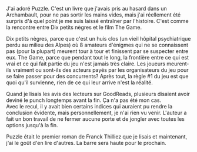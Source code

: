 J'ai adoré Puzzle. C'est un livre que j'avais pris au hasard dans un Archambault, pour ne pas sortir les mains vides, mais j'ai réellement été surpris d'à quel point je me suis laissé entraîner par l'histoire. C'est comme la rencontre entre Dix petits nègres et le film The Game.

Dix petits nègres, parce que c'est un huis clos (un vieil hôpital psychiatrique perdu au milieu des Alpes) où 8 amateurs d'énigmes qui ne se connaissent pas (pour la plupart) meurent tour à tour et finissent par se suspecter entre eux. The Game, parce que pendant tout le long, la frontière entre ce qui est vrai et ce qui fait partie du jeu n'est jamais très claire. Les joueurs meurent-ils vraiment ou sont-ils des acteurs payés par les organisateurs du jeu pour se faire passer pour des concurrents? Après tout, la règle #1 du jeu est que quoi qu'il survienne, rien de ce qui leur arrive n'est la réalité.

Quand je lisais les avis des lecteurs sur GoodReads, plusieurs disaient avoir deviné le punch longtemps avant la fin. Ça n'a pas été mon cas.  
Avec le recul, il y avait bien certains indices qui auraient pu rendre la conclusion évidente, mais personnellement, je n'ai rien vu venir. L'auteur a fait un bon travail de ne fermer aucune porte et de jongler avec toutes les options jusqu'à la fin.

Puzzle était le premier roman de Franck Thilliez que je lisais et maintenant, j'ai le goût d'en lire d'autres. La barre sera haute pour le prochain.
